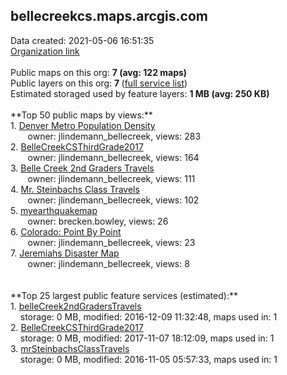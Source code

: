 <h2>bellecreekcs.maps.arcgis.com</h2> Data created: 2021-05-06 16:51:35 <br /><a target='new' href='https://bellecreekcs.maps.arcgis.com'>Organization link</a><br /><br />Public maps on this org: <b>7 (avg: 122 maps)</b><br />Public layers on this org: <b>7 </b>(<a target='new' href='https://services.arcgis.com/Vv36Sn9xU3g0z4uO/ArcGIS/rest/services'>full service list</a>)<br />Estimated storaged used by feature layers: <b>1 MB (avg: 250 KB)</b><br /><br />**Top 50 public maps by views:**<br />  1. <a target='new' href='https://www.arcgis.com/home/item.html?id=afbc531ad3c54e6c8f441d92103d34fa'>Denver Metro Population Density</a> <br />  &nbsp;&nbsp;&nbsp;&nbsp; &nbsp;&nbsp;owner: jlindemann_bellecreek, views: 283<br />  2. <a target='new' href='https://www.arcgis.com/home/item.html?id=357ff0d2b43b4717a6bfecc6adc548ee'>BelleCreekCSThirdGrade2017</a> <br />  &nbsp;&nbsp;&nbsp;&nbsp; &nbsp;&nbsp;owner: jlindemann_bellecreek, views: 164<br />  3. <a target='new' href='https://www.arcgis.com/home/item.html?id=e297e0731093454a93e1d4cdaeaa6bf5'>Belle Creek 2nd Graders Travels</a> <br />  &nbsp;&nbsp;&nbsp;&nbsp; &nbsp;&nbsp;owner: jlindemann_bellecreek, views: 111<br />  4. <a target='new' href='https://www.arcgis.com/home/item.html?id=b9623274ff344959a5e7a80bd3bce6e5'>Mr. Steinbachs Class Travels</a> <br />  &nbsp;&nbsp;&nbsp;&nbsp; &nbsp;&nbsp;owner: jlindemann_bellecreek, views: 102<br />  5. <a target='new' href='https://www.arcgis.com/home/item.html?id=b379ed7a42c14847b69e3269e87483c9'>myearthquakemap</a> <br />  &nbsp;&nbsp;&nbsp;&nbsp; &nbsp;&nbsp;owner: brecken.bowley, views: 26<br />  6. <a target='new' href='https://www.arcgis.com/home/item.html?id=ad282d46f36c4eaa95395d4c2d396309'>Colorado:  Point By Point</a> <br />  &nbsp;&nbsp;&nbsp;&nbsp; &nbsp;&nbsp;owner: jlindemann_bellecreek, views: 23<br />  7. <a target='new' href='https://www.arcgis.com/home/item.html?id=990ef444fc0246a69e3a3016538b3dba'>Jeremiahs Disaster Map</a> <br />  &nbsp;&nbsp;&nbsp;&nbsp; &nbsp;&nbsp;owner: jlindemann_bellecreek, views: 8<br /><br /><br />**Top 25 largest public feature services (estimated):**<br /> 1. <a target='new' href='https://www.arcgis.com/home/item.html?id=a23ba75080754a06a0358eba06ddac43'>belleCreek2ndGradersTravels</a><br /> &nbsp;&nbsp;&nbsp;&nbsp;storage: 0 MB, modified: 2016-12-09 11:32:48, maps used in: 1<br /> 2. <a target='new' href='https://www.arcgis.com/home/item.html?id=fb464e5cb91f45909e0330dfa4664c0e'>BelleCreekCSThirdGrade2017</a><br /> &nbsp;&nbsp;&nbsp;&nbsp;storage: 0 MB, modified: 2017-11-07 18:12:09, maps used in: 1<br /> 3. <a target='new' href='https://www.arcgis.com/home/item.html?id=d94ce36f8f1b4b68b0abe870f48c270d'>mrSteinbachsClassTravels</a><br /> &nbsp;&nbsp;&nbsp;&nbsp;storage: 0 MB, modified: 2016-11-05 05:57:33, maps used in: 1<br />